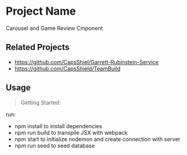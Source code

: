 # Project Name

Carousel and Game Review Cmponent

## Related Projects

  - https://github.com/CapsShiel/Garrett-Rubinstein-Service
  - https://github.com/CapsShield/TeamBuild




## Usage

> Getting Started:

run:

- npm install to install dependencies
- npm run build to transpile JSX with webpack
- npm start to initialize nodemon and create connection with server
- npm run seed to seed database

